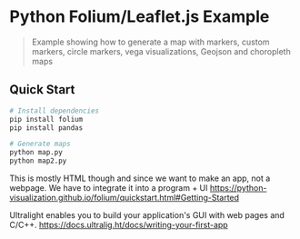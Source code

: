 # Python Folium/Leaflet.js Example

> Example showing how to generate a map with markers, custom markers, circle markers, vega visualizations, Geojson and choropleth maps

## Quick Start

``` bash
# Install dependencies
pip install folium
pip install pandas

# Generate maps
python map.py
python map2.py
```
This is mostly HTML though and since we want to make an app, not a webpage. We have to integrate it into a program + UI
https://python-visualization.github.io/folium/quickstart.html#Getting-Started

Ultralight enables you to build your application's GUI with web pages and C/C++.
https://docs.ultralig.ht/docs/writing-your-first-app

